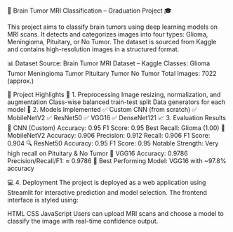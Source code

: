 🧠 Brain Tumor MRI Classification – Graduation Project 🎓

This project aims to classify brain tumors using deep learning models on MRI scans. It detects and categorizes images into four types: Glioma, Meningioma, Pituitary, or No Tumor. The dataset is sourced from Kaggle and contains high-resolution images in a structured format.

📊 Dataset
Source: Brain Tumor MRI Dataset – Kaggle
Classes:
Glioma Tumor
Meningioma Tumor
Pituitary Tumor
No Tumor
Total Images: 7022 (approx.)

📌 Project Highlights
🔬 1. Preprocessing
Image resizing, normalization, and augmentation
Class-wise balanced train-test split
Data generators for each model
🤖 2. Models Implemented
✅ Custom CNN (from scratch)
✅ MobileNetV2
✅ ResNet50
✅ VGG16
✅ DenseNet121
📈 3. Evaluation Results
🧠 CNN (Custom)
Accuracy: 0.95
F1 Score: 0.95
Best Recall: Glioma (1.00)
📱 MobileNetV2
Accuracy: 0.906
Precision: 0.912
Recall: 0.906
F1 Score: 0.904
🔍 ResNet50
Accuracy: 0.95
F1 Score: 0.95
Notable Strength: Very high recall on Pituitary & No Tumor
🧠 VGG16
Accuracy: 0.9786
Precision/Recall/F1: ≈ 0.9786
📌 Best Performing Model: VGG16 with ~97.8% accuracy

💻 4. Deployment
The project is deployed as a web application using Streamlit for interactive prediction and model selection. The frontend interface is styled using:

HTML
CSS
JavaScript
Users can upload MRI scans and choose a model to classify the image with real-time confidence output.
